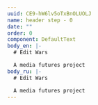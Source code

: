 ```yaml
---
uuid: CE9-hW6lv5oTxBnOLUOLJ
name: header step - 0
date: ""
order: 0
component: DefaultText
body_en: |-
  # Edit Wars

  A media futures project
body_ru: |-
  # Edit Wars

  A media futures project
---
```

